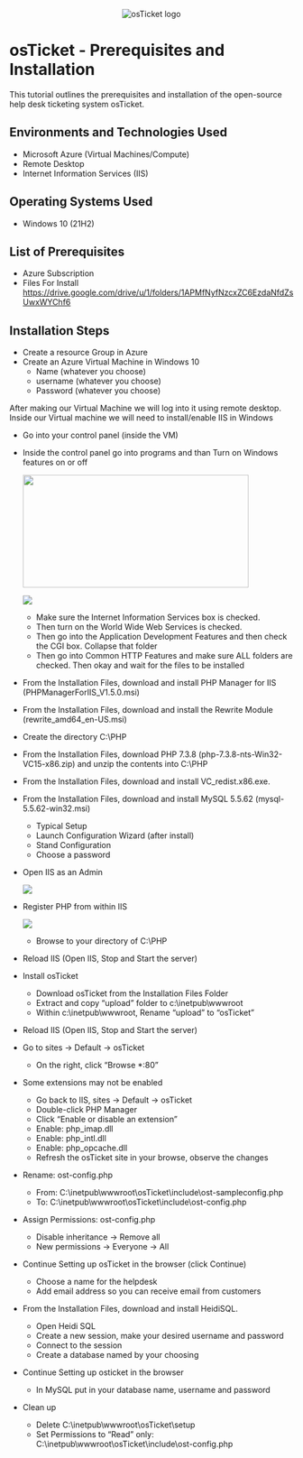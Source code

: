 <p align="center">
<img src="https://i.imgur.com/Clzj7Xs.png" alt="osTicket logo"/>
</p>

<h1>osTicket - Prerequisites and Installation</h1>
This tutorial outlines the prerequisites and installation of the open-source help desk ticketing system osTicket.<br />


<h2>Environments and Technologies Used</h2>

- Microsoft Azure (Virtual Machines/Compute)
- Remote Desktop
- Internet Information Services (IIS)

<h2>Operating Systems Used </h2>

- Windows 10</b> (21H2)

<h2>List of Prerequisites</h2>

- Azure Subscription
- Files For Install https://drive.google.com/drive/u/1/folders/1APMfNyfNzcxZC6EzdaNfdZsUwxWYChf6

<h2>Installation Steps</h2>

- Create a resource Group in Azure
- Create an Azure Virtual Machine in Windows 10
  - Name (whatever you choose)
  - username (whatever you choose)
  - Password (whatever you choose)

After making our Virtual Machine we will log into it using remote desktop. Inside our Virtual machine we will need to install/enable IIS in Windows
 - Go into your control panel (inside the VM)
 - Inside the control panel go into programs and than Turn on Windows features on or off
   <p>
     <img src="https://i.imgur.com/D50bfHe.png" width="400" height="200"/>
   </p>
   <P>
     <img src="https://i.imgur.com/H8zPq8j.png"
   </P>
     
   - Make sure the Internet Information Services box is checked.
   - Then turn on the World Wide Web Services is checked.
   - Then go into the Application Development Features and then check the CGI box. Collapse that folder
   - Then go into Common HTTP Features and make sure ALL folders are checked. Then okay and wait for the files to be installed

- From the Installation Files, download and install PHP Manager for IIS (PHPManagerForIIS_V1.5.0.msi)
- From the Installation Files, download and install the Rewrite Module (rewrite_amd64_en-US.msi)
- Create the directory C:\PHP
- From the Installation Files, download PHP 7.3.8 (php-7.3.8-nts-Win32-VC15-x86.zip) and unzip the contents into C:\PHP
- From the Installation Files, download and install VC_redist.x86.exe.
- From the Installation Files, download and install MySQL 5.5.62 (mysql-5.5.62-win32.msi)
  - Typical Setup
  - Launch Configuration Wizard (after install)
  - Stand Configuration
  - Choose a password
 - Open IIS as an Admin
   <P>
   <img src="https://i.imgur.com/naKiFJv.png"/>
   </P>
 - Register PHP from within IIS
   <P>
     <img src="https://i.imgur.com/2WYoWxq.png"/>
   </P>

      - Browse to your directory of C:\PHP
 - Reload IIS (Open IIS, Stop and Start the server)
 - Install osTicket
   - Download osTicket from the Installation Files Folder
   - Extract and copy “upload” folder to c:\inetpub\wwwroot
   - Within c:\inetpub\wwwroot, Rename “upload” to “osTicket”
     
- Reload IIS (Open IIS, Stop and Start the server)
- Go to sites -> Default -> osTicket
  - On the right, click “Browse *:80”
- Some extensions may not be enabled
  - Go back to IIS, sites -> Default -> osTicket
  - Double-click PHP Manager
  - Click “Enable or disable an extension”
  - Enable: php_imap.dll
  - Enable: php_intl.dll
  - Enable: php_opcache.dll
  - Refresh the osTicket site in your browse, observe the changes
 
- Rename: ost-config.php
  - From: C:\inetpub\wwwroot\osTicket\include\ost-sampleconfig.php
  - To: C:\inetpub\wwwroot\osTicket\include\ost-config.php

- Assign Permissions: ost-config.php
  - Disable inheritance -> Remove all
  - New permissions -> Everyone -> All

- Continue Setting up osTicket in the browser (click Continue)
  - Choose a name for the helpdesk
  - Add email address so you can receive email from customers
    
- From the Installation Files, download and install HeidiSQL.
  - Open Heidi SQL
  - Create a new session, make your desired username and password
  - Connect to the session
  - Create a database named by your choosing
 
- Continue Setting up osticket in the browser
  - In MySQL put in your database name, username and password

- Clean up
   - Delete C:\inetpub\wwwroot\osTicket\setup
   - Set Permissions to “Read” only: C:\inetpub\wwwroot\osTicket\include\ost-config.php
  

  









 
   


   


  
  



